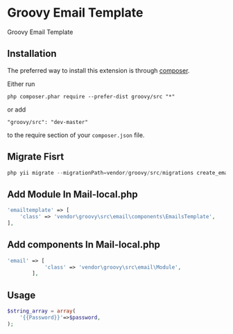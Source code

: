 Groovy Email Template
=====================
Groovy Email Template

Installation
------------

The preferred way to install this extension is through [composer](http://getcomposer.org/download/).

Either run

```
php composer.phar require --prefer-dist groovy/src "*"
```

or add

```
"groovy/src": "dev-master"
```

to the require section of your `composer.json` file.

Migrate Fisrt 
-----
```php 
php yii migrate --migrationPath=vendor/groovy/src/migrations create_email_template_table
```

Add Module In Mail-local.php
----------------------------
```php
'emailtemplate' => [
    'class' => 'vendor\groovy\src\email\components\EmailsTemplate',
],
```

Add components In Mail-local.php
----------------------------
```php
'email' => [
            'class' => 'vendor\groovy\src\email\Module',
        ],
```


Usage
-----

```php
$string_array = array(
    '{{Password}}'=>$password,
);

```
